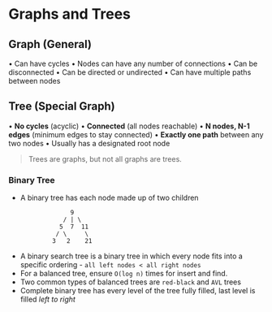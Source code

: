 # Graphs and Trees

## Graph (General)
• Can have cycles
• Nodes can have any number of connections
• Can be disconnected
• Can be directed or undirected
• Can have multiple paths between nodes

## Tree (Special Graph)
• **No cycles** (acyclic)
• **Connected** (all nodes reachable)
• **N nodes, N-1 edges** (minimum edges to stay connected)
• **Exactly one path** between any two nodes
• Usually has a designated root node

> Trees are graphs, but not all graphs are trees.

### Binary Tree
- A binary tree has each node made up of two children

```
                 9
               / | \
              5  7  11
             / \     \
            3   2    21
```

- A binary search tree is a binary tree in which every node fits into a specific ordering - `all left nodes < all right nodes`
- For a balanced tree, ensure `O(log n)` times for insert and find. 
- Two common types of balanced trees are `red-black` and `AVL` trees
- Complete binary tree has every level of the tree fully filled, last level is filled *left to right*